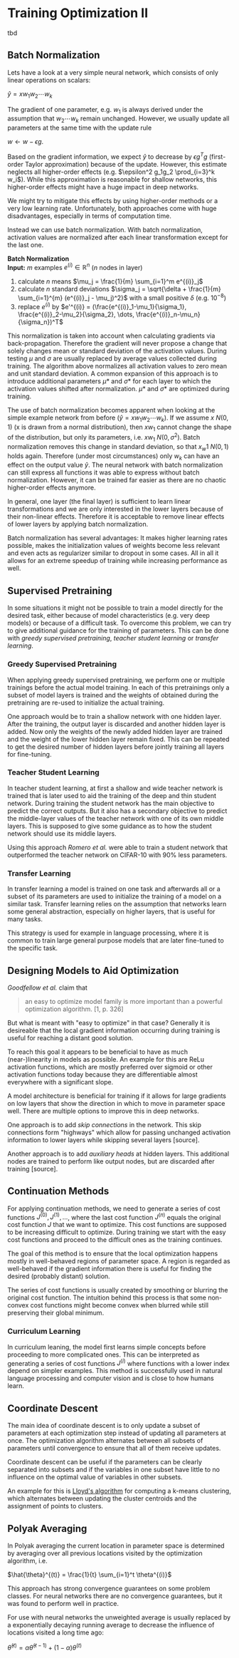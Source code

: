 # Training Optimization II

tbd

## Batch Normalization

Lets have a look at a very simple neural network, which consists of only linear operations on
scalars:

$\hat{y} = xw_1w_2 \cdots w_k$

The gradient of one parameter, e.g. $w_1$ is always derived under the assumption that $w_2 \cdots
w_k$ remain unchanged. However, we usually update all parameters at the same time with the update
rule

$w \leftarrow w - \epsilon g.$

Based on the gradient information, we expect $\hat{y}$ to decrease by $\epsilon g^Tg$ (first-order
Taylor approximation) because of the update. However, this estimate neglects all higher-order
effects (e.g. $\epsilon^2 g_1g_2 \prod_{i=3}^k w_i$). While this approximation is reasonable for
shallow networks, this higher-order effects might have a huge impact in deep networks.

We might try to mitigate this effects by using higher-order methods or a very low learning rate.
Unfortunately, both approaches come with huge disadvantages, especially in terms of computation
time. 

Instead we can use batch normalization. With batch normalization, activation values are normalized
after each linear transformation except for the last one.

**Batch Normalization**  
**Input:** $m$ examples $e^{(i)} \in \mathbb{R}^n$ ($n$ nodes in layer)
1. calculate $n$ means $\mu_j = \frac{1}{m} \sum_{i=1}^m e^{(i)}_j$
2. calculate $n$ standard deviations $\sigma_j = \sqrt{\delta + \frac{1}{m} \sum_{i=1}^{m}
      (e^{(i)}_j - \mu_j)^2}$ with a small positive $\delta$ (e.g. $10^{-8}$)
3. replace $e^{(i)}$ by $e'^{(i)} = (\frac{e^{(i)}_1-\mu_1}{\sigma_1},
      \frac{e^{(i)}_2-\mu_2}{\sigma_2}, \dots, \frac{e^{(i)}_n-\mu_n}{\sigma_n})^T$

This normalization is taken into account when calculating gradients via back-propagation. Therefore
the gradient will never propose a change that solely changes mean or standard deviation of the
activation values. During testing $\mu$ and $\sigma$ are usually replaced by average values
collected during training. The algorithm above normalizes all activation values to zero mean and
unit standard deviation. A common expansion of this approach is to introduce additional parameters
$\mu*$ and $\sigma*$ for each layer to which the activation values shifted after normalization.
$\mu*$ and $\sigma*$ are optimized during training.

The use of batch normalization becomes apparent when looking at the simple example network from
before ($\hat{y} = xw_1w_2 \cdots w_k$). If we assume $x ~ N(0, 1)$ (x is drawn from a normal
distribution), then $xw_1$ cannot change the shape of the distribution, but only its parameters,
i.e. $xw_1 ~ N(0, \sigma^2)$. Batch normalization removes this change in standard deviation, so that
$x_w1 ~ N(0, 1)$ holds again. Therefore (under most circumstances) only $w_k$ can have an effect on
the output value $\hat{y}$. The neural network with batch normalization can still express all
functions it was able to express without batch normalization. However, it can be trained far easier
as there are no chaotic higher-order effects anymore. 

In general, one layer (the final layer) is sufficient to learn linear transformations and we are
only interested in the lower layers because of their non-linear effects. Therefore it is acceptable
to remove linear effects of lower layers by applying batch normalization.

Batch normalization has several advantages: It makes higher learning rates possible, makes the
initialization values of weights become less relevant and even acts as regularizer similar to
dropout in some cases. All in all it allows for an extreme speedup of training while increasing
performance as well.


## Supervised Pretraining

In some situations it might not be possible to train a model directly for the desired task, either
because of model characteristics (e.g. very deep models) or because of a difficult task. To overcome
this problem, we can try to give additional guidance for the training of parameters. This can be done with *greedy supervised pretraining*, *teacher student learning* or *transfer learning*.

### Greedy Supervised Pretraining

When applying greedy supervised pretraining, we perform one or multiple trainings before the actual
model training. In each of this pretrainings only a subset of model layers is trained and the
weights of obtained during the pretraining are re-used to initialize the actual training. 

One approach would be to train a shallow network with one hidden layer. After the training, the
output layer is discarded and another hidden layer is added. Now only the weights of the newly added
hidden layer are trained and the weight of the lower hidden layer remain fixed. This can be repeated
to get the desired number of hidden layers before jointly training all layers for fine-tuning.

### Teacher Student Learning

In teacher student learning, at first a shallow and wide teacher network is trained that is later
used to aid the training of the deep and thin student network. During training the student network
has the main objective to predict the correct outputs. But it also has a secondary objective to
predict the middle-layer values of the teacher network with one of its own middle layers. This is
supposed to give some guidance as to how the student network should use its middle layers.

Using this approach *Romero et al.* were able to train a student network that outperformed the
teacher network on CIFAR-10 with 90% less parameters.

### Transfer Learning

In transfer learning a model is trained on one task and afterwards all or a subset of its parameters
are used to initialize the training of a model on a similar task. Transfer learning relies on the
assumption that networks learn some general abstraction, especially on higher layers, that is useful
for many tasks. 

This strategy is used for example in language processing, where it is common to train large general
purpose models that are later fine-tuned to the specific task.

## Designing Models to Aid Optimization

*Goodfellow et al.* claim that

> an easy to optimize model family is more important than a powerful optimization algorithm. [1, p.
> 326]

But what is meant with "easy to optimize" in that case? Generally it is desireable that the local
gradient information occurring during training is useful for reaching a distant good solution.

To reach this goal it appears to be beneficial to have as much (near-)linearity in models as
possible. An example for this are ReLu activation functions, which are mostly preferred over sigmoid
or other activation functions today because they are  differentiable almost everywhere with a
significant slope.

A model architecture is beneficial for training if it allows for large gradients on low layers that
show the direction in which to move in parameter space well. There are multiple options to improve
this in deep networks.

One approach is to add *skip connections* in the network. This skip connections form "highways" which
allow for passing unchanged activation information to lower layers while skipping several layers
[source].

Another approach is to add *auxiliary heads* at hidden layers. This additional nodes are trained to
perform like output nodes, but are discarded after training [source].

## Continuation Methods

For applying continuation methods, we need to generate a series of cost functions $J^{(0)}, J^{(1)},
\dots$, where the last cost function $J^{(n)}$ equals the original cost function $J$ that we want to
optimize. This cost functions are supposed to be increasing difficult to optimize. During training we start with the easy cost functions and proceed to the difficult ones as the training continues. 

The goal of this method is to ensure that the local optimization happens mostly in well-behaved
regions of parameter space. A region is regarded as well-behaved if the gradient information there
is useful for finding the desired (probably distant) solution.

The series of cost functions is usually created by smoothing or blurring the original cost function.
The intuition behind this process is that some non-convex cost functions might become convex when
blurred while still preserving their global minimum.

### Curriculum Learning

In curriculum leaning, the model first learns simple concepts before proceeding to more complicated
ones. This can be interpreted as generating a series of cost functions $J^{(i)}$ where functions
with a lower index depend on simpler examples. This method is successfully used in natural language
processing and computer vision and is close to how humans learn.

## Coordinate Descent

The main idea of coordinate descent is to only update a subset of parameters at each optimization
step instead of updating all parameters at once. The optimization algorithm alternates between all
subsets of parameters until convergence to ensure that all of them receive updates. 

Coordinate descent can be useful if the parameters can be clearly separated into subsets and if the
variables in one subset have little to no influence on the optimal value of variables in other
subsets.

An example for this is [Lloyd's
algorithm](https://en.wikipedia.org/wiki/K-means_clustering#Standard_algorithm_(na%C3%AFve_k-means))
for computing a k-means clustering, which alternates between updating the cluster centroids and the
assignment of points to clusters.


## Polyak Averaging

In Polyak averaging the current location in parameter space is determined by averaging over all
previous locations visited by the optimization algorithm, i.e.

$\hat{\theta}^{(t)} = \frac{1}{t} \sum_{i=1}^t \theta^{(i)}$

This approach has strong convergence guarantees on some problem classes. For neural networks there
are no convergence guarantees, but it was found to perform well in practice.

For use with neural networks the unweighted average is usually replaced by a exponentially decaying
running average to decrease the influence of locations visited a long time ago:

$\hat{\theta}^{(t)} = \alpha \hat{\theta}^{(t-1)} + (1- \alpha)\theta^{(t)}$

